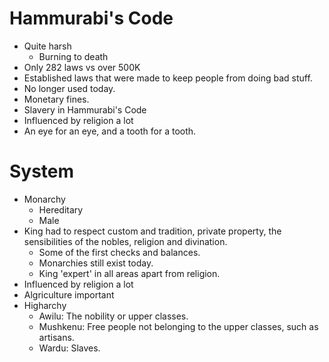 # Hammurabi's Code
- Quite harsh
	- Burning to death
- Only 282 laws vs over 500K
- Established laws that were made to keep people from doing bad stuff.
- No longer used today.
- Monetary fines.
- Slavery in Hammurabi's Code
- Influenced by religion a lot
- An eye for an eye, and a tooth for a tooth.

# System
- Monarchy
	- Hereditary
	- Male
- King had to respect custom and tradition, private property, the sensibilities of the nobles, religion and divination.
	- Some of the first checks and balances.
	- Monarchies still exist today.
	- King 'expert' in all areas apart from religion.
- Influenced by religion a lot
- Algriculture important
- Higharchy
    - Awilu: The nobility or upper classes.
    - Mushkenu: Free people not belonging to the upper classes, such as artisans.
    - Wardu: Slaves.


